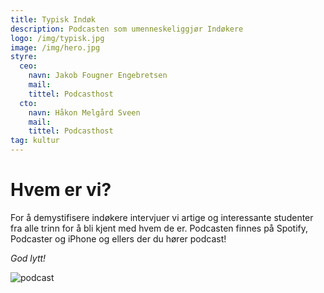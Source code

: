 ```yaml
---
title: Typisk Indøk
description: Podcasten som umenneskeliggjør Indøkere
logo: /img/typisk.jpg
image: /img/hero.jpg
styre:
  ceo:
    navn: Jakob Fougner Engebretsen
    mail:
    tittel: Podcasthost
  cto:
    navn: Håkon Melgård Sveen
    mail:
    tittel: Podcasthost
tag: kultur
---
```


# Hvem er vi?

For å demystifisere indøkere intervjuer vi artige og interessante studenter fra alle trinn for å bli kjent med hvem de er. Podcasten finnes på Spotify, Podcaster og iPhone og ellers der du hører podcast!

_God lytt!_

![podcast](/img/typisk.jpg)

